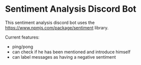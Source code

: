 # Sentiment Analysis Discord Bot
This sentiment analysis discord bot uses the https://www.npmjs.com/package/sentiment library.

Current features:
- ping/pong
- can check if he has been mentioned and introduce himself
- can label messages as having a negative sentiment
